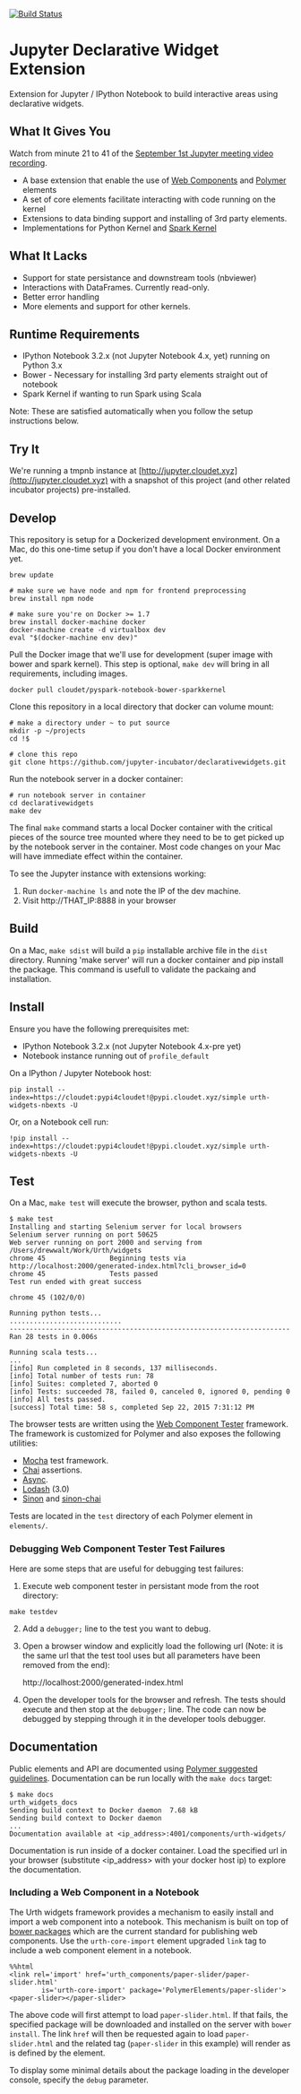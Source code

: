 [![Build Status](https://travis-ci.org/jupyter-incubator/declarativewidgets.svg)](https://travis-ci.org/jupyter-incubator/declarativewidgets)

# Jupyter Declarative Widget Extension

Extension for Jupyter / IPython Notebook to build interactive areas using 
declarative widgets.

## What It Gives You
Watch from minute 21 to 41 of the [September 1st Jupyter meeting video recording](https://www.youtube.com/watch?v=SJiezXPhVv8). 

* A base extension that enable the use of [Web Components](http://webcomponents.org) and [Polymer](https://www.polymer-project.org/1.0/) elements
* A set of core elements facilitate interacting with code running on the kernel
* Extensions to data binding support and installing of 3rd party elements.
* Implementations for Python Kernel and [Spark Kernel](https://github.com/ibm-et/spark-kernel)

## What It Lacks

* Support for state persistance and downstream tools (nbviewer)
* Interactions with DataFrames. Currently read-only.
* Better error handling
* More elements and support for other kernels.

## Runtime Requirements

* IPython Notebook 3.2.x (not Jupyter Notebook 4.x, yet) running on Python 3.x
* Bower - Necessary for installing 3rd party elements straight out of notebook
* Spark Kernel if wanting to run Spark using Scala

Note: These are satisfied automatically when you follow the setup instructions below.

## Try It

We're running a tmpnb instance at [http://jupyter.cloudet.xyz](http://jupyter.cloudet.xyz) with a snapshot of this project (and other related incubator projects) pre-installed.

## Develop

This repository is setup for a Dockerized development environment. On a Mac, do this one-time setup if you don't have a local Docker environment yet.

```
brew update

# make sure we have node and npm for frontend preprocessing
brew install npm node

# make sure you're on Docker >= 1.7
brew install docker-machine docker
docker-machine create -d virtualbox dev
eval "$(docker-machine env dev)"
```

Pull the Docker image that we'll use for development (super image with bower and spark kernel). This step is optional, `make dev` will bring in all requirements, including images.

```
docker pull cloudet/pyspark-notebook-bower-sparkkernel
```

Clone this repository in a local directory that docker can volume mount:

```
# make a directory under ~ to put source
mkdir -p ~/projects
cd !$

# clone this repo
git clone https://github.com/jupyter-incubator/declarativewidgets.git
```

Run the notebook server in a docker container:

```
# run notebook server in container
cd declarativewidgets
make dev
```

The final `make` command starts a local Docker container with the critical pieces of the source tree mounted where they need to be to get picked up by the notebook server in the container. Most code changes on your Mac will have immediate effect within the container.

To see the Jupyter instance with extensions working:

1. Run `docker-machine ls` and note the IP of the dev machine.
2. Visit http://THAT_IP:8888 in your browser

## Build

On a Mac, `make sdist` will build a `pip` installable archive file in the `dist` directory. Running 'make server' will run a docker container and pip install the package. This command is usefull to validate the packaing and installation.

## Install

Ensure you have the following prerequisites met:
* IPython Notebook 3.2.x (not Jupyter Notebook 4.x-pre yet)
* Notebook instance running out of `profile_default`

On a IPython / Jupyter Notebook host:

```
pip install --index=https://cloudet:pypi4cloudet!@pypi.cloudet.xyz/simple urth-widgets-nbexts -U
```

Or, on a Notebook cell run:

```
!pip install --index=https://cloudet:pypi4cloudet!@pypi.cloudet.xyz/simple urth-widgets-nbexts -U
```
## Test

On a Mac, `make test` will execute the browser, python and scala tests.

```
$ make test
Installing and starting Selenium server for local browsers
Selenium server running on port 50625
Web server running on port 2000 and serving from /Users/drewwalt/Work/Urth/widgets
chrome 45                Beginning tests via http://localhost:2000/generated-index.html?cli_browser_id=0
chrome 45                Tests passed
Test run ended with great success

chrome 45 (102/0/0)

Running python tests...
............................
----------------------------------------------------------------------
Ran 28 tests in 0.006s

Running scala tests...
...
[info] Run completed in 8 seconds, 137 milliseconds.
[info] Total number of tests run: 78
[info] Suites: completed 7, aborted 0
[info] Tests: succeeded 78, failed 0, canceled 0, ignored 0, pending 0
[info] All tests passed.
[success] Total time: 58 s, completed Sep 22, 2015 7:31:12 PM

```

The browser tests are written using the [Web Component Tester](https://github.com/Polymer/web-component-tester) framework. The framework is customized for Polymer and also exposes the following utilities:

* [Mocha](http://mochajs.org/) test framework.
* [Chai](http://chaijs.com/) assertions.
* [Async](https://github.com/caolan/async).
* [Lodash](https://lodash.com/) (3.0)
* [Sinon](http://sinonjs.org/) and [sinon-chai](https://github.com/domenic/sinon-chai)

Tests are located in the `test` directory of each Polymer element in `elements/`.

### Debugging Web Component Tester Test Failures

Here are some steps that are useful for debugging test failures:

1. Execute web component tester in persistant mode from the root directory:
```
make testdev
```
2. Add a `debugger;` line to the test you want to debug.
3. Open a browser window and explicitly load the following url (Note: it is the same url that the test tool uses but all parameters have been removed from the end):

    http://localhost:2000/generated-index.html
4. Open the developer tools for the browser and refresh. The tests should execute and then stop at the `debugger;` line. The code can now be debugged by stepping through it in the developer tools debugger.

## Documentation

Public elements and API are documented using [Polymer suggested guidelines](http://polymerelements.github.io/style-guide/).
Documentation can be run locally with the `make docs` target:

```
$ make docs
urth_widgets_docs
Sending build context to Docker daemon  7.68 kB
Sending build context to Docker daemon
...
Documentation available at <ip_address>:4001/components/urth-widgets/
```

Documentation is run inside of a docker container. Load the specified url in your
browser (substitute &lt;ip_address&gt; with your docker host ip) to explore the documentation.

### Including a Web Component in a Notebook

The Urth widgets framework provides a mechanism to easily install and import a web component into
a notebook. This mechanism is built on top of [bower packages](http://bower.io/) which are the
current standard for publishing web components. Use the `urth-core-import` element upgraded `link` tag to include a web component element in a notebook.

```
%%html
<link rel='import' href='urth_components/paper-slider/paper-slider.html'
        is='urth-core-import' package='PolymerElements/paper-slider'>
<paper-slider></paper-slider>
```

The above code will first attempt to load `paper-slider.html`. If that fails,
the specified package will be downloaded and installed on the server with `bower install`. The link `href` will then be requested again to load `paper-slider.html` and the related tag (`paper-slider` in this example) will render as is defined by the element.

To display some minimal details about the package loading in the developer console, specify the `debug` parameter.
